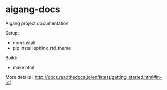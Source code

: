 # aigang-docs
Aigang project documentation  

Setup:  
- npm install  
- pip install sphinx_rtd_theme  

Build:  
- make html


More details : http://docs.readthedocs.io/en/latest/getting_started.html#in-rst  
